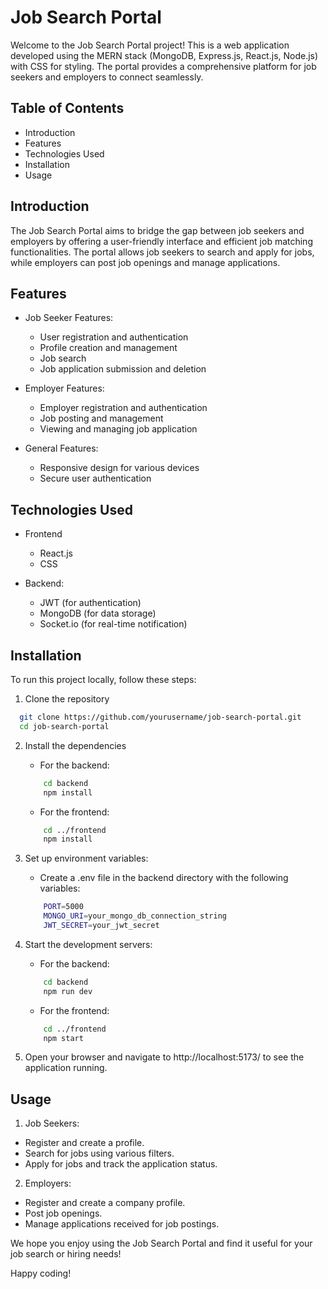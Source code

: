 
# Job Search Portal

Welcome to the Job Search Portal project! This is a web application developed using the MERN stack (MongoDB, Express.js, React.js, Node.js) with CSS for styling. The portal provides a comprehensive platform for job seekers and employers to connect seamlessly.

## Table of Contents
- Introduction 
- Features
- Technologies Used
- Installation
- Usage

## Introduction
The Job Search Portal aims to bridge the gap between job seekers and employers by offering a user-friendly interface and efficient job matching functionalities. The portal allows job seekers to search and apply for jobs, while employers can post job openings and manage applications.

## Features
- Job Seeker Features:
    - User registration and authentication
    - Profile creation and management
    - Job search 
    - Job application submission and deletion 

- Employer Features:
    - Employer registration and authentication
    - Job posting and management
    - Viewing and managing job application

- General Features:
    - Responsive design for various devices
    - Secure user authentication 

## Technologies Used
- Frontend
    - React.js
    - CSS

- Backend:
    - JWT (for authentication)
    - MongoDB (for data storage)
    - Socket.io (for real-time notification)

## Installation

To run this project locally, follow these steps:
1. Clone the repository
```bash
  git clone https://github.com/yourusername/job-search-portal.git
  cd job-search-portal

```

2. Install the dependencies
    - For the backend:
    ```bash
        cd backend
        npm install
    ```
    - For the frontend:
    ```bash
        cd ../frontend
        npm install

    ```

3. Set up environment variables:
    - Create a .env file in the backend directory with the following variables:
    ```bash
        PORT=5000
        MONGO_URI=your_mongo_db_connection_string
        JWT_SECRET=your_jwt_secret
    ```

4. Start the development servers:
    - For the backend:
    ```bash
        cd backend
        npm run dev
    ```
    - For the frontend:
    ```bash
        cd ../frontend
        npm start

    ```

5. Open your browser and navigate to http://localhost:5173/ to see the application running.

## Usage
1. Job Seekers:
- Register and create a profile.
- Search for jobs using various filters.
- Apply for jobs and track the application status.

2. Employers:
- Register and create a company profile.
- Post job openings.
- Manage applications received for job postings.

We hope you enjoy using the Job Search Portal and find it useful for your job search or hiring needs!

Happy coding!
